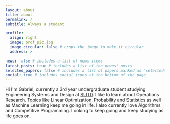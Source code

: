 ```yaml
---
layout: about
title: about
permalink: /
subtitle: Always a student

profile:
  align: right
  image: prof_pic.jpg
  image_circular: false # crops the image to make it circular
  address: >

news: false # includes a list of news items
latest_posts: true # includes a list of the newest posts
selected_papers: false # includes a list of papers marked as "selected={true}"
social: true # includes social icons at the bottom of the page
---
```


Hi I'm Gabriel, currently a 3rd year undergraduate student studying Engineering Systems and Design at [SUTD](https://sutd.edu.sg). I like to learn about Operations Research. Topics like Linear Optimization, Probability and Statistics as well as Machine Learning keep me going in life. I also currently love Algorithms and Competitive Programming. Looking to keep going and keep studying as life goes on.
